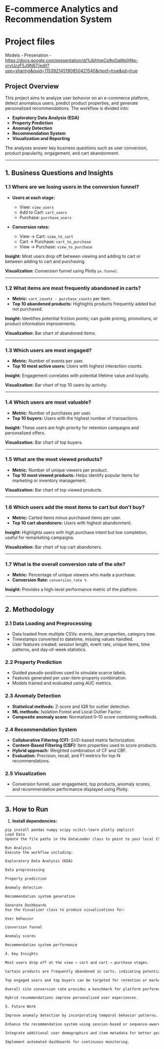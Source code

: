 # E-commerce Analytics and Recommendation System

# Project files
Models -
Presenation - https://docs.google.com/presentation/d/1iJbhhwCp9oOaWg0jNp-vrvUzzF5J9N67/edit?usp=sharing&ouid=115392145190850421540&rtpof=true&sd=true 

## Project Overview

This project aims to analyze user behavior on an e-commerce platform, detect anomalous users, predict product properties, and generate personalized recommendations. The workflow is divided into:

- **Exploratory Data Analysis (EDA)**
- **Property Prediction**
- **Anomaly Detection**
- **Recommendation System**
- **Visualization and Reporting**

The analyses answer key business questions such as user conversion, product popularity, engagement, and cart abandonment.

---

## 1. Business Questions and Insights

### 1.1 Where are we losing users in the conversion funnel?

- **Users at each stage:**
  - View: `view_users`
  - Add to Cart: `cart_users`
  - Purchase: `purchase_users`
  
- **Conversion rates:**
  - View → Cart: `view_to_cart`
  - Cart → Purchase: `cart_to_purchase`
  - View → Purchase: `view_to_purchase`

**Insight:** Most users drop off between viewing and adding to cart or between adding to cart and purchasing.

**Visualization:** Conversion funnel using Plotly `px.funnel`.

---

### 1.2 What items are most frequently abandoned in carts?

- **Metric:** `cart_counts - purchase_counts` per item.
- **Top 10 abandoned products:** Highlights products frequently added but not purchased.

**Insight:** Identifies potential friction points; can guide pricing, promotions, or product information improvements.

**Visualization:** Bar chart of abandoned items.

---

### 1.3 Which users are most engaged?

- **Metric:** Number of events per user.
- **Top 10 most active users:** Users with highest interaction counts.

**Insight:** Engagement correlates with potential lifetime value and loyalty.

**Visualization:** Bar chart of top 10 users by activity.

---

### 1.4 Which users are most valuable?

- **Metric:** Number of purchases per user.
- **Top 10 buyers:** Users with the highest number of transactions.

**Insight:** These users are high-priority for retention campaigns and personalized offers.

**Visualization:** Bar chart of top buyers.

---

### 1.5 What are the most viewed products?

- **Metric:** Number of unique viewers per product.
- **Top 10 most viewed products:** Helps identify popular items for marketing or inventory management.

**Visualization:** Bar chart of top viewed products.

---

### 1.6 Which users add the most items to cart but don’t buy?

- **Metric:** Carted items minus purchased items per user.
- **Top 10 cart abandoners:** Users with highest abandonment.

**Insight:** Highlights users with high purchase intent but low completion, useful for remarketing campaigns.

**Visualization:** Bar chart of top cart abandoners.

---

### 1.7 What is the overall conversion rate of the site?

- **Metric:** Percentage of unique viewers who made a purchase.
- **Conversion Rate:** `conversion_rate %`

**Insight:** Provides a high-level performance metric of the platform.

---

## 2. Methodology

### 2.1 Data Loading and Preprocessing

- Data loaded from multiple CSVs: events, item properties, category tree.
- Timestamps converted to datetime, missing values handled.
- User features created: session length, event rate, unique items, time patterns, and day-of-week statistics.

### 2.2 Property Prediction

- Guided pseudo-positives used to simulate scarce labels.
- Features generated per user-item-property combination.
- Models trained and evaluated using AUC metrics.

### 2.3 Anomaly Detection

- **Statistical methods:** Z-score and IQR for outlier detection.
- **ML methods:** Isolation Forest and Local Outlier Factor.
- **Composite anomaly score:** Normalized 0–10 score combining methods.

### 2.4 Recommendation System

- **Collaborative Filtering (CF):** SVD-based matrix factorization.
- **Content-Based Filtering (CBF):** Item properties used to score products.
- **Hybrid approach:** Weighted combination of CF and CBF.
- **Evaluation:** Precision, recall, and F1 metrics for top-N recommendations.

### 2.5 Visualization

- Conversion funnel, user engagement, top products, anomaly scores, and recommendation performance displayed using Plotly.

---

## 3. How to Run

1. **Install dependencies:**

```bash
pip install pandas numpy scipy scikit-learn plotly implicit
Load Data
Update the file paths in the DataLoader class to point to your local CSV files.

Run Analysis
Execute the workflow including:

Exploratory Data Analysis (EDA)

Data preprocessing

Property prediction

Anomaly detection

Recommendation system generation

Generate Dashboards
Use the Visualizer class to produce visualizations for:

User behavior

Conversion funnel

Anomaly scores

Recommendation system performance

4. Key Insights

Most users drop off at the view → cart and cart → purchase stages.

Certain products are frequently abandoned in carts, indicating potential friction points.

Top engaged users and top buyers can be targeted for retention or marketing campaigns.

Overall site conversion rate provides a benchmark for platform performance.

Hybrid recommendations improve personalized user experiences.

5. Future Work

Improve anomaly detection by incorporating temporal behavior patterns.

Enhance the recommendation system using session-based or sequence-aware models.

Integrate additional user demographics and item metadata for better personalization.

Implement automated dashboards for continuous monitoring.
